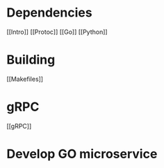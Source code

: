 
# Dependencies
[[Intro]]
[[Protoc]]
[[Go]]
[[Python]]

# Building 
[[Makefiles]]

# gRPC

[[gRPC]]

# Develop GO microservice

